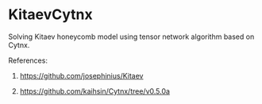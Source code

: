 # KitaevCytnx
Solving Kitaev honeycomb model using tensor network algorithm based on Cytnx.

References:

1. https://github.com/josephinius/Kitaev

2. https://github.com/kaihsin/Cytnx/tree/v0.5.0a
